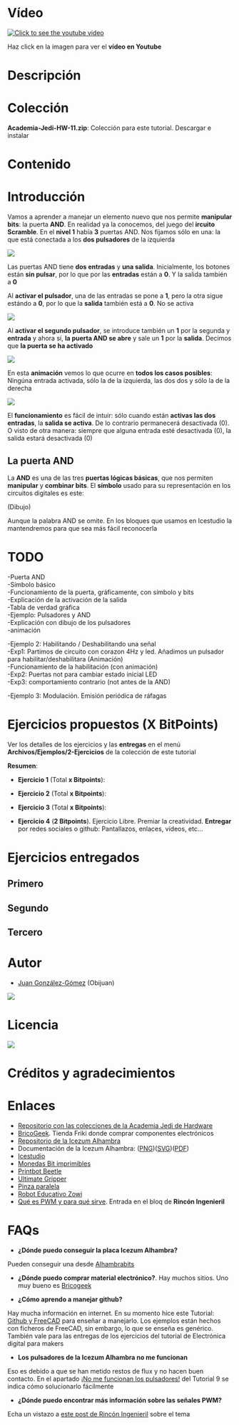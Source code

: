 ![]()

# Vídeo

[![Click to see the youtube video](http://img.youtube.com/vi//0.jpg)]()

Haz click en la imagen para ver el **vídeo en Youtube**

# Descripción


# Colección

**Academia-Jedi-HW-11.zip**: Colección para este tutorial. Descargar e instalar 

# Contenido

# Introducción

Vamos a aprender a manejar un elemento nuevo que nos permite **manipular bits**: la puerta **AND**. En realidad ya la conocemos, del juego del **ircuito Scramble**. En el **nivel 1** había **3** puertas AND. Nos fijamos sólo en una: la que está conectada a los **dos pulsadores** de la izquierda

![](https://github.com/Obijuan/digital-electronics-with-open-FPGAs-tutorial/raw/master/wiki/Tutorial-11/Circuit-scramble-N1-00.png)

Las puertas AND tiene **dos entradas** y **una salida**. Inicialmente, los botones están **sin pulsar**, por lo que por las **entradas** están a **0**. Y la salida también a **0**

Al **activar el pulsador**, una de las entradas se pone a **1**, pero la otra sigue estándo a **0**, por lo que la **salida** también está a **0**. No se activa

![](https://github.com/Obijuan/digital-electronics-with-open-FPGAs-tutorial/raw/master/wiki/Tutorial-11/Circuit-scramble-N1-01.png)

Al **activar el segundo pulsador**, se introduce también un **1** por la segunda y **entrada** y ahora sí, **la puerta AND se abre** y sale un **1** por la **salida**. Decimos que **la puerta se ha activado**

![](https://github.com/Obijuan/digital-electronics-with-open-FPGAs-tutorial/raw/master/wiki/Tutorial-11/Circuit-scramble-N1-02.png)

En esta **animación** vemos lo que ocurre en **todos los casos posibles**: Ningúna entrada activada, sólo la de la izquierda, las dos dos y sólo la de la derecha

![](https://github.com/Obijuan/digital-electronics-with-open-FPGAs-tutorial/raw/master/wiki/Tutorial-11/Circuit-scramble-anim.gif)

El **funcionamiento** es fácil de intuir: sólo cuando están **activas las dos entradas**, la **salida se activa**. De lo contrario permanecerá desactivada (0). O visto de otra manera: siempre que alguna entrada esté desactivada (0), la salida estará desactivada (0)

## La puerta AND

La **AND** es una de las tres **puertas lógicas básicas**, que nos permiten **manipular** y **combinar bits**. El **símbolo** usado para su representación en los circuitos digitales es este:

(Dibujo)

Aunque la palabra AND se omite. En los bloques que usamos en Icestudio la mantendremos para que sea más fácil reconocerla

# TODO

-Puerta AND  
  -Símbolo básico  
  -Funcionamiento de la puerta, gráficamente, con símbolo y bits  
  -Explicación de la activación de la salida  
-Tabla de verdad gráfica  
-Ejemplo: Pulsadores y AND  
  -Explicación con dibujo de los pulsadores  
  -animación  

-Ejemplo 2: Habilitando / Deshabilitando una señal  
  -Exp1: Partimos de circuito con corazon 4Hz y led.  Añadimos un pulsador para habilitar/deshabilitara
     (Animación)  
   -Funcionamiento de la habilitación (con animación)  
  -Exp2: Puertas not para cambiar estado inicial LED  
  -Exp3: comportamiento contrario (not antes de la AND)  

-Ejemplo 3: Modulación. Emisión periódica de ráfagas  

# Ejercicios propuestos (X BitPoints)  

Ver los detalles de los ejercicios y las **entregas** en el menú **Archivos/Ejemplos/2-Ejercicios** de la colección de este tutorial  
 
**Resumen**:  

* **Ejercicio 1** (Total **x Bitpoints**):  

* **Ejercicio 2** (Total **x Bitpoints**): 

* **Ejercicio 3** (Total **x Bitpoints**): 

* **Ejercicio 4** (**2 Bitpoints**). Ejercicio Libre. Premiar la creatividad. **Entregar** por redes sociales o github: Pantallazos, enlaces, vídeos, etc...

# Ejercicios entregados

## Primero


## Segundo

## Tercero


# Autor

* [Juan González-Gómez](https://github.com/Obijuan) (Obijuan)

![](https://github.com/Obijuan/digital-electronics-with-open-FPGAs-tutorial/raw/master/wiki/portada/logos-urjc-gsyc-peloto-jderobot.png)

# Licencia

![](https://github.com/Obijuan/digital-electronics-with-open-FPGAs-tutorial/raw/master/wiki/portada/attribution-share-alike-creative-commons-license.png)

# Créditos y agradecimientos

# Enlaces

* [Repositorio con las colecciones de la Academia Jedi de Hardware](https://github.com/Obijuan/Academia-Jedi-Hw)
* [BricoGeek](http://tienda.bricogeek.com/). Tienda Friki donde comprar componentes electrónicos
* [Repositorio de la Icezum Alhambra](https://github.com/FPGAwars/icezum/wiki)
* Documentación de la Icezum Alhambra:  ([PNG](https://github.com/FPGAwars/icezum/raw/master/doc/pinout/icezum-pinout.png))([SVG](https://github.com/FPGAwars/icezum/raw/master/doc/pinout/Icezum-alhambra-pinout.svg))([PDF](https://github.com/FPGAwars/icezum/raw/master/doc/pinout/icezum-pinout.pdf)) 
* [Icestudio](https://github.com/FPGAwars/icestudio)
* [Monedas Bit imprimibles](https://github.com/Obijuan/3D-parts/wiki/Monedas-Bit)
* [Printbot Beetle](https://github.com/bq/printbots/tree/master/Beetle)
* [Ultimate Gripper](https://github.com/bqlabs/mechatronics/tree/master/grippers/ultimate_gripper)
* [Pinza paralela](http://www.iearobotics.com/wiki/index.php?title=Freecad:_Pinza_mecanica)
* [Robot Educativo Zowi](https://github.com/JavierIH/zowi)
* [Qué es PWM y para qué sirve](https://www.rinconingenieril.es/que-es-pwm-y-para-que-sirve/). Entrada en el bloq de **Rincón Ingenieril**

# FAQs

* **¿Dónde puedo conseguir la placa Icezum Alhambra?**

Pueden conseguir una desde [Alhambrabits](https://alhambrabits.com/buy/)

* **¿Dónde puedo comprar material electrónico?**. Hay muchos sitios. Uno muy bueno es [Bricogeek](http://tienda.bricogeek.com/)

* **¿Cómo aprendo a manejar github?**

Hay mucha información en internet. En su momento hice este Tutorial: [Github y FreeCAD](http://www.iearobotics.com/wiki/index.php?title=Tutorial:_Github_y_Freecad) para enseñar a manejarlo. Los ejemplos están hechos con ficheros de FreeCAD, sin embargo, lo que se enseña es genérico. También vale para las entregas de los ejercicios del tutorial de Electrónica digital para makers

* **Los pulsadores de la Icezum Alhambra no me funcionan**

Eso es debido a que se han metido restos de flux y no hacen buen contacto. En el apartado [¡No me funcionan los pulsadores!](https://github.com/Obijuan/digital-electronics-with-open-FPGAs-tutorial/wiki/Video-9:-Pulsadores-y-entradas#no-me-funcionan-los-pulsadores) del Tutorial 9 se indica cómo solucionarlo fácilmente

* **¿Dónde puedo encontrar más información sobre las señales PWM?**

Echa un vistazo a [este post de Rincón Ingenieril](https://www.rinconingenieril.es/que-es-pwm-y-para-que-sirve/) sobre el tema




